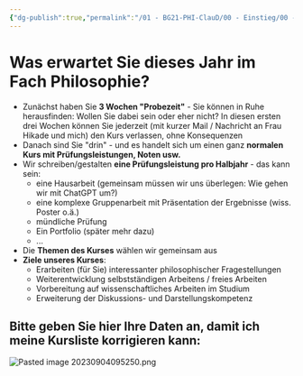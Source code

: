 ```yaml
---
{"dg-publish":true,"permalink":"/01 - BG21-PHI-ClauD/00 - Einstieg/00 - Formales/","noteIcon":""}
---
```


# Was erwartet Sie dieses Jahr im Fach Philosophie?

- Zunächst haben Sie **3 Wochen "Probezeit"** - Sie können in Ruhe herausfinden: Wollen Sie dabei sein oder eher nicht? In diesen ersten drei Wochen können Sie jederzeit (mit kurzer Mail / Nachricht an Frau Hikade und mich) den Kurs verlassen, ohne Konsequenzen
- Danach sind Sie "drin" - und es handelt sich um einen ganz **normalen Kurs mit Prüfungsleistungen, Noten usw.**
- Wir schreiben/gestalten **eine Prüfungsleistung pro Halbjahr** - das kann sein: 
	- eine Hausarbeit (gemeinsam müssen wir uns überlegen: Wie gehen wir mit ChatGPT um?)
	- eine komplexe Gruppenarbeit mit Präsentation der Ergebnisse (wiss. Poster o.ä.)
	- mündliche Prüfung
	- Ein Portfolio (später mehr dazu)
	- ...
- Die **Themen des Kurses** wählen wir gemeinsam aus
- **Ziele unseres Kurses**:
	- Erarbeiten (für Sie) interessanter philosophischer Fragestellungen
	- Weiterentwicklung selbstständigen Arbeitens / freies Arbeiten
	 - Vorbereitung auf wissenschaftliches Arbeiten im Studium
	- Erweiterung der Diskussions- und Darstellungskompetenz  

## Bitte geben Sie hier Ihre Daten an, damit ich meine Kursliste korrigieren kann:

![Pasted image 20230904095250.png](/img/user/01%20-%20BG21-PHI-ClauD/00%20-%20Einstieg/Anh%C3%A4nge/Pasted%20image%2020230904095250.png)